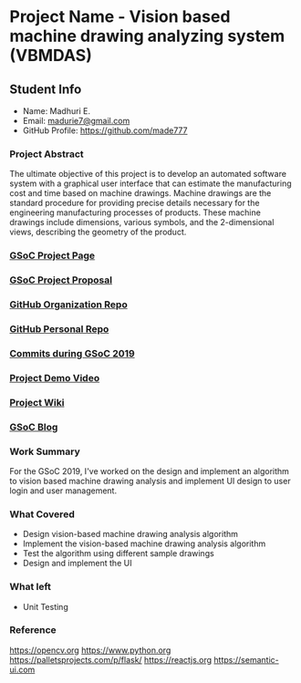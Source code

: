 # Project Name - Vision based machine drawing analyzing system (VBMDAS)

## Student Info
- Name: Madhuri E.
- Email: madurie7@gmail.com
- GitHub Profile: https://github.com/made777

### Project Abstract
The ultimate objective of this project is to develop an automated software system with a graphical user interface that can estimate the manufacturing cost and time based on machine drawings. Machine drawings are the standard procedure for providing precise details necessary for the engineering manufacturing processes of products. These machine drawings include dimensions, various symbols, and the 2-dimensional views, describing the geometry of the product.

### [GSoC Project Page](https://summerofcode.withgoogle.com/projects/#6230572819546112)

### [GSoC Project Proposal](https://docs.google.com/document/d/e/2PACX-1vTsQWAEQ_3Dy2ctLuV5D3AzwAAuF-_m7D2sscE1comOryg5FdMmb7mHBO7bJYXkcICPcnq6Vdh77iME/pub)

### [GitHub Organization Repo](https://github.com/scorelab/VBMDAS)

### [GitHub Personal Repo](https://github.com/made777/VBMDAS)

### [Commits during GSoC 2019](https://github.com/made777/VBMDAS/commits/master)

### [Project Demo Video](https://drive.google.com/file/d/1QlD8ZYDIbtjn5GLHdJ7TJbzqqPKRd78F/view?usp=sharing)

### [Project Wiki](http://github.com)

### [GSoC Blog](http://GSoCBlog)

### Work Summary
For the GSoC 2019, I've worked on the design and implement an algorithm to vision based machine drawing analysis and implement UI design to user login and user management.

### What Covered
- Design vision-based machine drawing analysis algorithm
- Implement the vision-based machine drawing analysis algorithm
- Test the algorithm using different sample drawings
- Design and implement the UI

### What left
- Unit Testing

### Reference
https://opencv.org
https://www.python.org
https://palletsprojects.com/p/flask/
https://reactjs.org
https://semantic-ui.com
